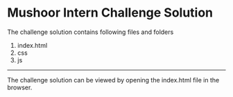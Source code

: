 # Mushoor Intern Challenge Solution

The challenge solution contains following files and folders

1. index.html
2. css
3. js

---

The challenge solution can be viewed by opening the index.html
file in the browser.
